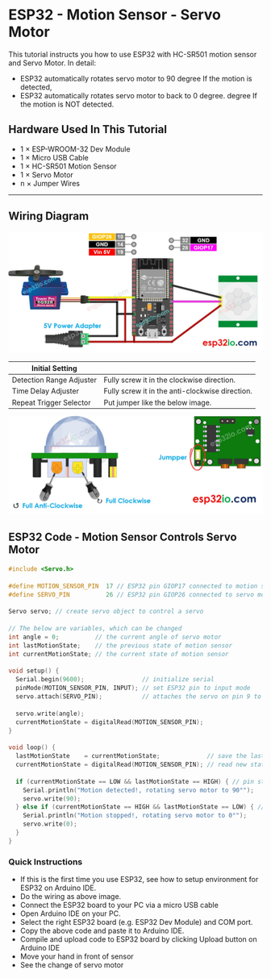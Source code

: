 # ESP32 - Motion Sensor - Servo Motor

This tutorial instructs you how to use ESP32 with HC-SR501 motion sensor and Servo Motor. In detail:

  * ESP32 automatically rotates servo motor to 90 degree If the motion is detected,
  * ESP32 automatically rotates servo motor to back to 0 degree. degree If the motion is NOT detected.

## Hardware Used In This Tutorial

  * 1	×	ESP-WROOM-32 Dev Module	
  * 1	×	Micro USB Cable	
  * 1	×	HC-SR501 Motion Sensor	
  * 1	×	Servo Motor	
  * n	×	Jumper Wires

---

## Wiring Diagram

![](figs/fig_5_1.jpg)

| Initial Setting           |                                            |
| ----------------------    | -------------------                        |
| Detection Range Adjuster  | Fully screw it in the clockwise direction. |
| Time Delay Adjuster       | Fully screw it in the anti-clockwise direction. |
| Repeat Trigger Selector   | Put jumper like the below image.           |

![](figs/fig_1_5.jpg)


## ESP32 Code - Motion Sensor Controls Servo Motor

```c++
#include <Servo.h>

#define MOTION_SENSOR_PIN  17 // ESP32 pin GIOP17 connected to motion sensor's pin
#define SERVO_PIN          26 // ESP32 pin GIOP26 connected to servo motor's pin

Servo servo; // create servo object to control a servo

// The below are variables, which can be changed
int angle = 0;          // the current angle of servo motor
int lastMotionState;    // the previous state of motion sensor
int currentMotionState; // the current state of motion sensor

void setup() {
  Serial.begin(9600);                // initialize serial
  pinMode(MOTION_SENSOR_PIN, INPUT); // set ESP32 pin to input mode
  servo.attach(SERVO_PIN);           // attaches the servo on pin 9 to the servo object

  servo.write(angle);
  currentMotionState = digitalRead(MOTION_SENSOR_PIN);
}

void loop() {
  lastMotionState    = currentMotionState;             // save the last state
  currentMotionState = digitalRead(MOTION_SENSOR_PIN); // read new state

  if (currentMotionState == LOW && lastMotionState == HIGH) { // pin state change: LOW -> HIGH
    Serial.println("Motion detected!, rotating servo motor to 90°");
    servo.write(90);
  } else if (currentMotionState == HIGH && lastMotionState == LOW) { // pin state change: HIGH -> LOW
    Serial.println("Motion stopped!, rotating servo motor to 0°");
    servo.write(0);
  }
}

```

### Quick Instructions

  * If this is the first time you use ESP32, see how to setup environment for ESP32 on Arduino IDE.
  * Do the wiring as above image.
  * Connect the ESP32 board to your PC via a micro USB cable
  * Open Arduino IDE on your PC.
  * Select the right ESP32 board (e.g. ESP32 Dev Module) and COM port.
  * Copy the above code and paste it to Arduino IDE.
  * Compile and upload code to ESP32 board by clicking Upload button on Arduino IDE
  * Move your hand in front of sensor
  * See the change of servo motor



